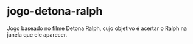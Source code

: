 # jogo-detona-ralph
Jogo baseado no filme Detona Ralph, cujo objetivo é acertar o Ralph na janela que ele aparecer.
